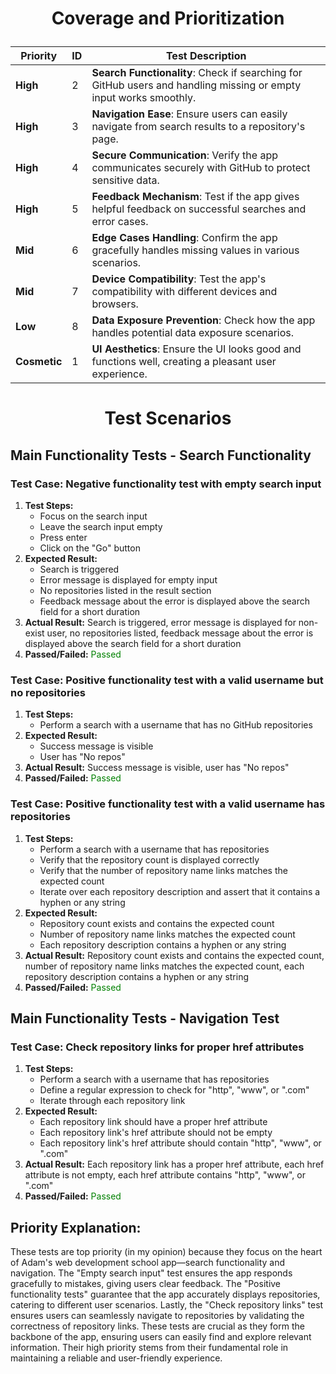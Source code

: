 # <p style="text-align:center">Coverage and Prioritization</p>

| Priority | ID  | Test Description |
|----------|-----|------------------|
| **High** | 2   | **Search Functionality**: Check if searching for GitHub users and handling missing or empty input works smoothly. |
| **High** | 3   | **Navigation Ease**: Ensure users can easily navigate from search results to a repository's page. |
| **High** | 4   | **Secure Communication**: Verify the app communicates securely with GitHub to protect sensitive data. |
| **High** | 5   | **Feedback Mechanism**: Test if the app gives helpful feedback on successful searches and error cases. |
| **Mid**  | 6   | **Edge Cases Handling**: Confirm the app gracefully handles missing values in various scenarios. |
| **Mid**  | 7   | **Device Compatibility**: Test the app's compatibility with different devices and browsers. |
| **Low**  | 8   | **Data Exposure Prevention**: Check how the app handles potential data exposure scenarios. |
| **Cosmetic** | 1   | **UI Aesthetics**: Ensure the UI looks good and functions well, creating a pleasant user experience. |



# <p style="text-align:center">Test Scenarios</p>

## Main Functionality Tests - Search Functionality

### Test Case: Negative functionality test with empty search input
1. **Test Steps:**
   - Focus on the search input
   - Leave the search input empty
   - Press enter
   - Click on the "Go" button
2. **Expected Result:**
   - Search is triggered
   - Error message is displayed for empty input
   - No repositories listed in the result section
   - Feedback message about the error is displayed above the search field for a short duration
3. **Actual Result:** Search is triggered, error message is displayed for non-exist user, no repositories listed, feedback message about the error is displayed above the search field for a short duration
4. **Passed/Failed:** <span style="color:green">Passed</span>

### Test Case: Positive functionality test with a valid username but no repositories
1. **Test Steps:**
   - Perform a search with a username that has no GitHub repositories
2. **Expected Result:**
   - Success message is visible
   - User has "No repos"
3. **Actual Result:** Success message is visible, user has "No repos"
4. **Passed/Failed:** <span style="color:green">Passed</span>

### Test Case: Positive functionality test with a valid username has repositories
1. **Test Steps:**
   - Perform a search with a username that has repositories
   - Verify that the repository count is displayed correctly
   - Verify that the number of repository name links matches the expected count
   - Iterate over each repository description and assert that it contains a hyphen or any string
2. **Expected Result:**
   - Repository count exists and contains the expected count
   - Number of repository name links matches the expected count
   - Each repository description contains a hyphen or any string
3. **Actual Result:** Repository count exists and contains the expected count, number of repository name links matches the expected count, each repository description contains a hyphen or any string
4. **Passed/Failed:** <span style="color:green">Passed</span>

## Main Functionality Tests - Navigation Test

### Test Case: Check repository links for proper href attributes
1. **Test Steps:**
   - Perform a search with a username that has repositories
   - Define a regular expression to check for "http", "www", or ".com"
   - Iterate through each repository link
2. **Expected Result:**
   - Each repository link should have a proper href attribute
   - Each repository link's href attribute should not be empty
   - Each repository link's href attribute should contain "http", "www", or ".com"
3. **Actual Result:** Each repository link has a proper href attribute, each href attribute is not empty, each href attribute contains "http", "www", or ".com"
4. **Passed/Failed:** <span style="color:green">Passed</span>



## Priority Explanation:
These tests are top priority (in my opinion) because they focus on the heart of Adam's web development school app—search functionality and navigation. The "Empty search input" test ensures the app responds gracefully to mistakes, giving users clear feedback. The "Positive functionality tests" guarantee that the app accurately displays repositories, catering to different user scenarios. Lastly, the "Check repository links" test ensures users can seamlessly navigate to repositories by validating the correctness of repository links. These tests are crucial as they form the backbone of the app, ensuring users can easily find and explore relevant information. Their high priority stems from their fundamental role in maintaining a reliable and user-friendly experience.